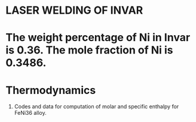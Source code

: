 # LASER WELDING OF INVAR
# The weight percentage of Ni in Invar is 0.36. The mole fraction of Ni is 0.3486.

# Thermodynamics

1. Codes and data for computation of molar and specific enthalpy for FeNi36 alloy.
